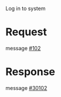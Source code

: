Log in to system

# Request
message [#102](../../proto/README.md#action_102)

# Response
message [#30102](../../proto/README.md#action_30102)